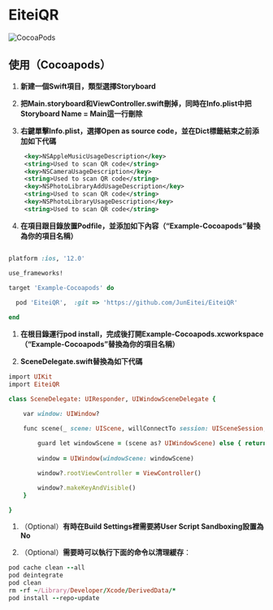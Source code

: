 # EiteiQR

![CocoaPods](https://img.shields.io/cocoapods/v/EiteiQR.svg)


## 使用（Cocoapods）

1. **新建一個Swift項目，類型選擇Storyboard**

2. **把Main.storyboard和ViewController.swift刪掉，同時在Info.plist中把Storyboard Name = Main這一行刪除**


3. **右鍵單擊Info.plist，選擇Open as source code，並在Dict標籤結束之前添加如下代碼**
   ```xml
    <key>NSAppleMusicUsageDescription</key>
    <string>Used to scan QR code</string>
    <key>NSCameraUsageDescription</key>
    <string>Used to scan QR code</string>
    <key>NSPhotoLibraryAddUsageDescription</key>
    <string>Used to scan QR code</string>
    <key>NSPhotoLibraryUsageDescription</key>
    <string>Used to scan QR code</string>
   ```
4. **在項目跟目錄放置Podfile，並添加如下內容（“Example-Cocoapods”替換為你的項目名稱）**
```ruby

platform :ios, '12.0'

use_frameworks!

target 'Example-Cocoapods' do
  
  pod 'EiteiQR',  :git => 'https://github.com/JunEitei/EiteiQR'

end
```
1. **在根目錄運行pod install，完成後打開Example-Cocoapods.xcworkspace（“Example-Cocoapods”替換為你的項目名稱）**

2. **SceneDelegate.swift替換為如下代碼**
```ruby
import UIKit
import EiteiQR

class SceneDelegate: UIResponder, UIWindowSceneDelegate {

    var window: UIWindow?

    func scene(_ scene: UIScene, willConnectTo session: UISceneSession, options connectionOptions: UIScene.ConnectionOptions) {
        
        guard let windowScene = (scene as? UIWindowScene) else { return }
        
        window = UIWindow(windowScene: windowScene)

        window?.rootViewController = ViewController()

        window?.makeKeyAndVisible()
    }

}
```
1. （Optional）**有時在Build Settings裡需要將User Script Sandboxing設置為No**

2. （Optional）**需要時可以執行下面的命令以清理緩存**：
```ruby
pod cache clean --all
pod deintegrate
pod clean
rm -rf ~/Library/Developer/Xcode/DerivedData/*
pod install --repo-update
```

